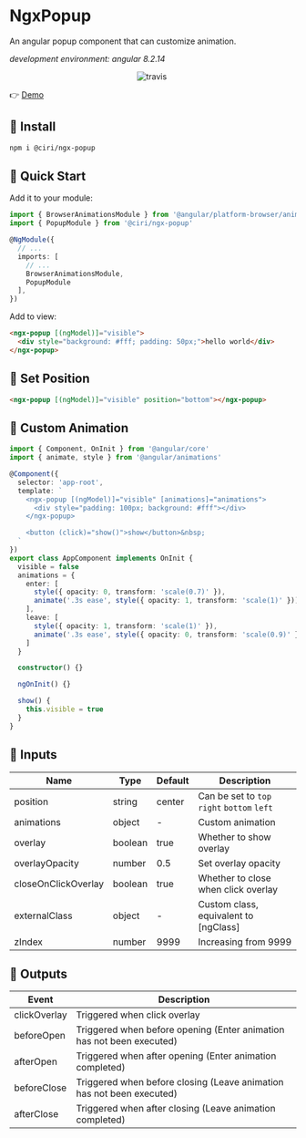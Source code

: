 # NgxPopup

An angular popup component that can customize animation.

_development environment: angular 8.2.14_

<p align="center">
  <img alt="travis" src="https://travis-ci.org/xiaojun1994/ngx-popup.svg?branch=master">&nbsp;
</p>

👉 [Demo](https://stackblitz.com/edit/ngx-popup-demo)

## 🚀 Install

```bash
npm i @ciri/ngx-popup
```

## 🎉 Quick Start

Add it to your module:

```typescript
import { BrowserAnimationsModule } from '@angular/platform-browser/animations'
import { PopupModule } from '@ciri/ngx-popup'

@NgModule({
  // ...
  imports: [
    // ...
    BrowserAnimationsModule,
    PopupModule
  ],
})
```

Add to view:

```html
<ngx-popup [(ngModel)]="visible">
  <div style="background: #fff; padding: 50px;">hello world</div>
</ngx-popup>
```

## 📌 Set Position

```html
<ngx-popup [(ngModel)]="visible" position="bottom"></ngx-popup>
```

## 🎁 Custom Animation

```typescript
import { Component, OnInit } from '@angular/core'
import { animate, style } from '@angular/animations'

@Component({
  selector: 'app-root',
  template: `
    <ngx-popup [(ngModel)]="visible" [animations]="animations">
      <div style="padding: 100px; background: #fff"></div>
    </ngx-popup>

    <button (click)="show()">show</button>&nbsp;
  `
})
export class AppComponent implements OnInit {
  visible = false
  animations = {
    enter: [
      style({ opacity: 0, transform: 'scale(0.7)' }),
      animate('.3s ease', style({ opacity: 1, transform: 'scale(1)' }))
    ],
    leave: [
      style({ opacity: 1, transform: 'scale(1)' }),
      animate('.3s ease', style({ opacity: 0, transform: 'scale(0.9)' }))
    ]
  }

  constructor() {}

  ngOnInit() {}

  show() {
    this.visible = true
  }
}
```

## 🍭 Inputs

| Name                | Type    | Default | Description                                 |
| ------------------- | ------- | ------- | ------------------------------------------- |
| position            | string  | center  | Can be set to `top` `right` `bottom` `left` |
| animations          | object  | -       | Custom animation                            |
| overlay             | boolean | true    | Whether to show overlay                     |
| overlayOpacity      | number  | 0.5     | Set overlay opacity                         |
| closeOnClickOverlay | boolean | true    | Whether to close when click overlay         |
| externalClass       | object  | -       | Custom class, equivalent to [ngClass]       |
| zIndex              | number  | 9999    | Increasing from 9999                        |

## 🐚 Outputs

| Event        | Description                                                           |
| ------------ | --------------------------------------------------------------------- |
| clickOverlay | Triggered when click overlay                                          |
| beforeOpen   | Triggered when before opening (Enter animation has not been executed) |
| afterOpen    | Triggered when after opening (Enter animation completed)              |
| beforeClose  | Triggered when before closing (Leave animation has not been executed) |
| afterClose   | Triggered when after closing (Leave animation completed)              |
